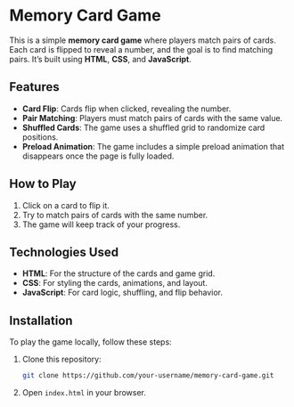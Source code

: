 # Memory Card Game

This is a simple **memory card game** where players match pairs of cards. Each card is flipped to reveal a number, and the goal is to find matching pairs. It’s built using **HTML**, **CSS**, and **JavaScript**.

## Features
- **Card Flip**: Cards flip when clicked, revealing the number.
- **Pair Matching**: Players must match pairs of cards with the same value.
- **Shuffled Cards**: The game uses a shuffled grid to randomize card positions.
- **Preload Animation**: The game includes a simple preload animation that disappears once the page is fully loaded.

## How to Play
1. Click on a card to flip it.
2. Try to match pairs of cards with the same number.
3. The game will keep track of your progress.

## Technologies Used
- **HTML**: For the structure of the cards and game grid.
- **CSS**: For styling the cards, animations, and layout.
- **JavaScript**: For card logic, shuffling, and flip behavior.

## Installation
To play the game locally, follow these steps:

1. Clone this repository:
    ```bash
    git clone https://github.com/your-username/memory-card-game.git
    ```
2. Open `index.html` in your browser.

